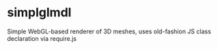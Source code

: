 # simplglmdl
Simple WebGL-based renderer of 3D meshes, uses old-fashion JS class declaration via require.js
